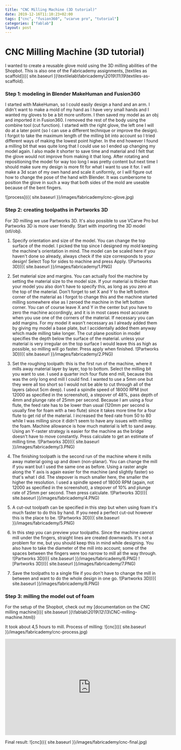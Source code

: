 ```yaml
---
title: "CNC Milling Machine (3D tutorial)"
date: 2019-12-16T11:10:23+02:00
tags: ["cnc", "fusion360", "vcarve pro", "tutorial"]
categories: ["fablab"]
layout: post
---
```


# CNC Milling Machine (3D tutorial)
I wanted to create a reusable glove mold using the 3D milling abilities of the Shopbot. This is also one of the Fabricademy assignments, [textiles as scaffold]({{ site.baseurl }}\textilelab\fabricademy\2019\11\19\textiles-as-scaffold). 

 <!-- I will be using bioplastic and Paverpol as textile hardener and lightweight fabric to create 'soft' shapes. I want to link this assignment to my cryptography project, combining the glove model with lasercut molds with secret messages. I then want to use this to create a double-layered glove with the message on the inside (but can then also be worn inside out). It's about being vulnerable; by hiding a secret here you are literally wearing your heart on your sleeve, and with a reversible glove you have a choice in showing yourself or not. -->

### Step 1: modeling in Blender MakeHuman and Fusion360
I started with MakeHuman, so I could easily design a hand and an arm. I didn't want to make a mold of my hand as I have very small hands and I wanted my gloves to be a bit more uniform. I then saved my model as an obj and imported it in Fusion360. I removed the rest of the body using the combine tool (cut function). I started with the right glove, the left one I will do at a later point (so I can use a different technique or improve the design). I forgot to take the maximum length of the milling bit into account so I tried different ways of making the lowest point higher. In the end however I found a milling bit that was quite long that I could use so I ended up changing my model again. I also made it shorter to save time and material and I felt that the glove would not improve from making it that long. After rotating and repositioning the model for way too long I was pretty content but next time I should make sure my design is more fit for what I want to use it for. I will make a 3d scan of my own hand and scale it uniformly, or I will figure out how to change the pose of the hand with Blender. It was cumbersome to position the glove in such a way that both sides of the mold are useable because of the bent fingers. 

![process]({{ site.baseurl }}/images/fabricademy/cnc-glove.jpg)

### Step 2: creating toolpaths in Partworks 3D
For 3D milling we use Partworks 3D. It's also possible to use VCarve Pro but Partworks 3D is more user friendly. Start with importing the 3D model (stl/obj). 
1. Specify orientation and size of the model. You can change the top surface of the model. I picked the top since I designed my mold keeping the machine's orientation in mind. The model can be scaled here if you haven't done so already, always check if the size corresponds to your design! Select Top for sides to machine and press Apply. 
![Partworks 3D]({{ site.baseurl }}/images/fabricademy/1.PNG)

2. Set material size and margins. You can actually fool the machine by setting the material size to the model size. If your material is thicker than your model you also don't have to specify this, as long as you zero at the top of the material. Don't forget to set X and Y to the left bottom corner of the material as I forgot to change this and the machine started milling somewhere else as I zeroed the machine in the left bottom corner. You can of course leave X and Y in the center but you have to zero the machine accordingly, and it is in most cases most accurate when you use one of the corners of the material. If necessary you can add margins. For my model it wasn't necessary as I already added them by giving my model a base plate, but I accidentally added them anyway which made milling take longer. The cut plane position in model specifies the depth below the surface of the material. unless your material is very irregular on the top surface I would leave this as high as possible, so milling will go faster. Press apply when finished.
![Partworks 3D]({{ site.baseurl }}/images/fabricademy/2.PNG)

3. Set the roughing toolpath: this is the first run of the machine, where it mills away material layer by layer, top to bottom. Select the milling bit you want to use. I used a quarter inch four flute end mill, because this was the only long end mill I could find. I wanted to use a 5mm one but they were all too short so I would not be able to cut through all of the layers (about 5cm deep). I used a spindle speed of 18000 RPM (not 12000 as specified in the screenshot), a stepover of 48%, pass depth of 4mm and plunge rate of 25mm per second. Because I am using a four flute, the feed rate has to be lower than usual (120mm per second is usually fine for foam with a two flute) since it takes more time for a four flute to get rid of the material. I increased the feed rate from 50 to 80 while I was milling since it didn't seem to have any issues with milling the foam. Machine allowance is how much material is left to sand away. Using an Y-raster strategy is easier for the machine as the bridge doesn't have to move constantly. Press calculate to get an estimate of milling time.
![Partworks 3D]({{ site.baseurl }}/images/fabricademy/3.PNG)

4. The finishing toolpath is the second run of the machine where it mills away material going up and down (non-planar). You can change the mill if you want but I used the same one as before. Using a raster angle along the Y axis is again easier for the machine (and slightly faster) so that's what I did. The stepover is much smaller here, the smaller the higher the resolution.  I used a spindle speed of 18000 RPM (again, not 12000 as specified in the screenshot), a stepover of 10% and plunge rate of 25mm per second. Then press calculate.
![Partworks 3D]({{ site.baseurl }}/images/fabricademy/4.PNG)

5. A cut-out toolpath can be specified in this step but when using foam it's much faster to do this by hand. If you need a perfect cut-out however this is the place to be.
![Partworks 3D]({{ site.baseurl }}/images/fabricademy/5.PNG)

6. In this step you can preview your toolpaths. Since the machine cannot mill under the fingers, straight lines are created downwards. It's not a problem for me, but you should keep this in mind while designing. You also have to take the diameter of the mill into account; some of the spaces between the fingers were too narrow to mill all the way through.
![Partworks 3D]({{ site.baseurl }}/images/fabricademy/6.PNG)
![Partworks 3D]({{ site.baseurl }}/images/fabricademy/7.PNG)

7. Save the toolpaths to a single file if you don't have to change the mill in between and want to do the whole design in one go. 
![Partworks 3D]({{ site.baseurl }}/images/fabricademy/8.PNG)

### Step 3: milling the model out of foam
For the setup of the Shopbot, check out my [documentation on the CNC milling machine]({{ site.baseurl }}\fablab\2019\12\13\CNC-milling-machine.html))

It took about 4,5 hours to mill. Process of milling:
![cnc]({{ site.baseurl }}/images/fabricademy/cnc-process.jpg)

<iframe width="560" height="315" src="https://www.youtube-nocookie.com/embed/1z1d-Bzi_hg" frameborder="0" allow="accelerometer; autoplay; encrypted-media; gyroscope; picture-in-picture" allowfullscreen></iframe>

Final result:
![cnc]({{ site.baseurl }}/images/fabricademy/cnc-final.jpg)
